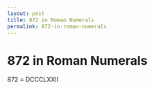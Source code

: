 ```yaml
---
layout: post
title: 872 in Roman Numerals
permalink: 872-in-roman-numerals
---
```


# 872 in Roman Numerals

872 = DCCCLXXII
